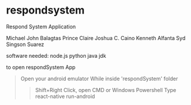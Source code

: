 # respondsystem
Respond System Application

Michael John Balagtas
Prince Claire Joshua C. Caino
Kenneth Alfanta
Syd Singson Suarez

software needed:
node.js
python
java jdk

to open respondSystem App

>Open your android emulator 
>While inside 'respondSystem' folder
>>Shift+Right Click, open CMD or Windows Powershell
>>Type react-native run-android

